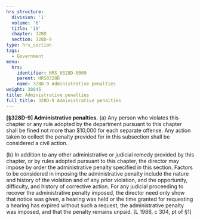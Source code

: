 ```yaml
---
hrs_structure:
  division: '1'
  volume: '6'
  title: '19'
  chapter: 328D
  section: 328D-9
type: hrs_section
tags:
  - Government
menu:
  hrs:
    identifier: HRS_0328D-0009
    parent: HRS0328D
    name: 328D-9 Administrative penalties
weight: 38045
title: Administrative penalties
full_title: 328D-9 Administrative penalties
---
```

**[§328D-9] Administrative penalties.** (a) Any person who violates this chapter or any rule adopted by the department pursuant to this chapter shall be fined not more than $10,000 for each separate offense. Any action taken to collect the penalty provided for in this subsection shall be considered a civil action.

(b) In addition to any other administrative or judicial remedy provided by this chapter, or by rules adopted pursuant to this chapter, the director may impose by order the administrative penalty specified in this section. Factors to be considered in imposing the administrative penalty include the nature and history of the violation and of any prior violation, and the opportunity, difficulty, and history of corrective action. For any judicial proceeding to recover the administrative penalty imposed, the director need only show that notice was given, a hearing was held or the time granted for requesting a hearing has expired without such a request, the administrative penalty was imposed, and that the penalty remains unpaid. [L 1988, c 304, pt of §1]